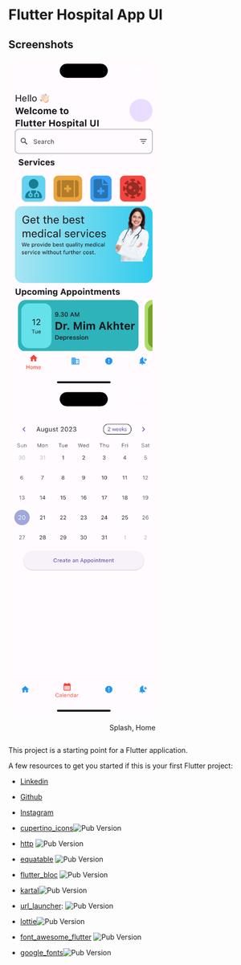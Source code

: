 # Flutter Hospital App UI



## Screenshots

<div style="display: flex; justify-content: center;">
  <div style="flex: 1; margin-right: 10px;">
    <img src="assets/screenshots/home.png" alt="Ana Ekran" width="300" />
    <img src="assets/screenshots/calendar.png" alt="Ana Ekran" width="300" />
    <p style="text-align: center;">Splash, Home</p>
  </div>
</div>


This project is a starting point for a Flutter application.

A few resources to get you started if this is your first Flutter project:

- [Linkedin](https://www.linkedin.com/in/vural-kayra-cetintas/)
- [Github](https://github.com/vuralkayracetintas)
- [Instagram](https://www.instagram.com/vuralkayrac/)


- [cupertino_icons](https://pub.dev/packages/cupertino_icons)![Pub Version](https://img.shields.io/pub/v/cupertino_icons.svg)

- [http](https://pub.dev/packages/http) ![Pub Version](https://img.shields.io/pub/v/http.svg)

- [equatable](https://pub.dev/packages/equatable) ![Pub Version](https://img.shields.io/pub/v/equatable.svg)

- [flutter_bloc](https://pub.dev/packages/flutter_bloc) ![Pub Version](https://img.shields.io/pub/v/flutter_bloc.svg)

- [kartal](https://pub.dev/packages/kartal)![Pub Version](https://img.shields.io/pub/v/kartal.svg)

- [url_launcher](https://pub.dev/packages/url_launcher): ![Pub Version](https://img.shields.io/pub/v/url_launcher.svg)

- [lottie](https://pub.dev/packages/lottie)![Pub Version](https://img.shields.io/pub/v/lottie.svg)

- [font_awesome_flutter](https://pub.dev/packages/font_awesome_flutter) ![Pub Version](https://img.shields.io/pub/v/font_awesome_flutter.svg)

- [google_fonts](https://pub.dev/packages/google_fonts)![Pub Version](https://img.shields.io/pub/v/google_fonts.svg)
